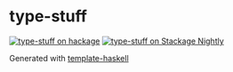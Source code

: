 # type-stuff
[![type-stuff on hackage](https://img.shields.io/hackage/v/type-stuff)](http://hackage.haskell.org/package/type-stuff)
[![type-stuff on Stackage Nightly](https://stackage.org/package/type-stuff/badge/nightly)](https://stackage.org/nightly/package/type-stuff)

Generated with [template-haskell](https://github.com/jonascarpay/template-haskell)
